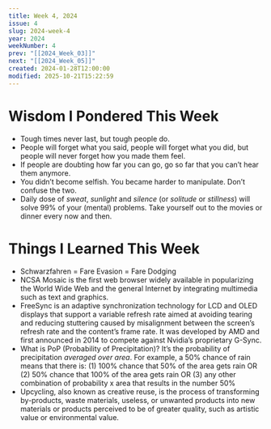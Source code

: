 ```yaml
---
title: Week 4, 2024
issue: 4
slug: 2024-week-4
year: 2024
weekNumber: 4
prev: "[[2024_Week_03]]"
next: "[[2024_Week_05]]"
created: 2024-01-28T12:00:00
modified: 2025-10-21T15:22:59
---
```


# Wisdom I Pondered This Week

* Tough times never last, but tough people do.
* People will forget what you said, people will forget what you did, but people will never forget how you made them feel.
* If people are doubting how far you can go, go so far that you can’t hear them anymore.
* You didn’t become selfish. You became harder to manipulate. Don’t confuse the two.
* Daily dose of _sweat_, _sunlight_ and _silence_ (or _solitude_ or _stillness_) will solve 99% of your (mental) problems. Take yourself out to the movies or dinner every now and then.

# Things I Learned This Week

* Schwarzfahren = Fare Evasion = Fare Dodging
* NCSA Mosaic is the first web browser widely available in popularizing the World Wide Web and the general Internet by integrating multimedia such as text and graphics.
* FreeSync is an adaptive synchronization technology for LCD and OLED displays that support a variable refresh rate aimed at avoiding tearing and reducing stuttering caused by misalignment between the screen’s refresh rate and the content’s frame rate. It was developed by AMD and first announced in 2014 to compete against Nvidia’s proprietary G-Sync.
* What is PoP (Probability of Precipitation)? It’s the probability of precipitation _averaged over area_. For example, a 50% chance of rain means that there is: (1) 100% chance that 50% of the area gets rain OR (2) 50% chance that 100% of the area gets rain OR (3) any other combination of probability x area that results in the number 50%
* Upcycling, also known as creative reuse, is the process of transforming by-products, waste materials, useless, or unwanted products into new materials or products perceived to be of greater quality, such as artistic value or environmental value.
